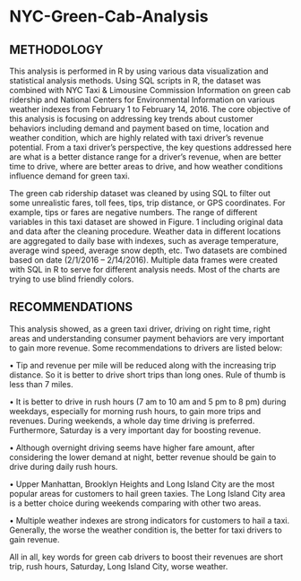 # NYC-Green-Cab-Analysis

## METHODOLOGY

This analysis is performed in R by using various data visualization and statistical analysis methods. Using SQL scripts in R, the dataset was combined with NYC Taxi & Limousine Commission Information on green cab ridership and National Centers for Environmental Information on various weather indexes from February 1 to February 14, 2016. The core objective of this analysis is focusing on addressing key trends about customer behaviors including demand and payment based on time, location and weather condition, which are highly related with taxi driver’s revenue potential. From a taxi driver’s perspective, the key questions addressed here are what is a better distance range for a driver’s revenue, when are better time to drive, where are better areas to drive, and how weather conditions influence demand for green taxi.   

The green cab ridership dataset was cleaned by using SQL to filter out some unrealistic fares, toll fees, tips, trip distance, or GPS coordinates. For example, tips or fares are negative numbers. The range of different variables in this taxi dataset are showed in Figure. 1 including original data and data after the cleaning procedure. Weather data in different locations are aggregated to daily base with indexes, such as average temperature, average wind speed, average snow depth, etc. Two datasets are combined based on date (2/1/2016 – 2/14/2016). Multiple data frames were created with SQL in R to serve for different analysis needs. Most of the charts are trying to use blind friendly colors.

## RECOMMENDATIONS

This analysis showed, as a green taxi driver, driving on right time, right areas and understanding consumer payment behaviors are very important to gain more revenue. Some recommendations to drivers are listed below:

•	Tip and revenue per mile will be reduced along with the increasing trip distance. So it is better to drive short trips than long ones. Rule of thumb is less than 7 miles.

•	It is better to drive in rush hours (7 am to 10 am and 5 pm to 8 pm) during weekdays, especially for morning rush hours, to gain more trips and revenues. During weekends, a whole day time driving is preferred. Furthermore, Saturday is a very important day for boosting revenue. 

•	Although overnight driving seems have higher fare amount, after considering the lower demand at night, better revenue should be gain to drive during daily rush hours. 

•	Upper Manhattan, Brooklyn Heights and Long Island City are the most popular areas for customers to hail green taxies. The Long Island City area is a better choice during weekends comparing with other two areas. 

•	Multiple weather indexes are strong indicators for customers to hail a taxi. Generally, the worse the weather condition is, the better for taxi drivers to gain revenue. 

All in all, key words for green cab drivers to boost their revenues are short trip, rush hours, Saturday, Long Island City, worse weather. 


